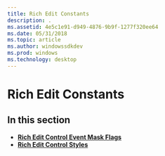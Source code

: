 ```yaml
---
title: Rich Edit Constants
description: .
ms.assetid: 4e5c1e91-d949-4876-9b9f-1277f320ee64
ms.date: 05/31/2018
ms.topic: article
ms.author: windowssdkdev
ms.prod: windows
ms.technology: desktop
---
```


# Rich Edit Constants

## In this section

-   [**Rich Edit Control Event Mask Flags**](rich-edit-control-event-mask-flags.md)
-   [**Rich Edit Control Styles**](rich-edit-control-styles.md)

 

 




